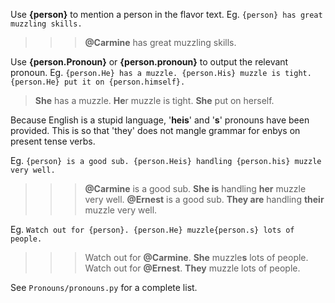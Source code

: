 Use **{person}** to mention a person in the flavor text.
Eg. `{person} has great muzzling skills.`
>>> **@Carmine** has great muzzling skills.

Use **{person.Pronoun}** or **{person.pronoun}** to output the relevant pronoun.
Eg. `{person.He} has a muzzle. {person.His} muzzle is tight. {person.He} put it on {person.himself}.`
> **She** has a muzzle. **He**r muzzle is tight. **She** put on herself.

Because English is a stupid language, '**heis**' and '**s**' pronouns have been provided.
This is so that 'they' does not mangle grammar for enbys on present tense verbs.

Eg. `{person} is a good sub. {person.Heis} handling {person.his} muzzle very well.`
>>> **@Carmine** is a good sub. **She is** handling **her** muzzle very well.
     **@Ernest** is a good sub. **They are** handling **their** muzzle very well.

Eg. `Watch out for {person}. {person.He} muzzle{person.s} lots of people.`
>>> Watch out for **@Carmine**. **She** muzzle**s** lots of people.
     Watch out for **@Ernest**. **They** muzzle lots of people.

See `Pronouns/pronouns.py` for a complete list.
